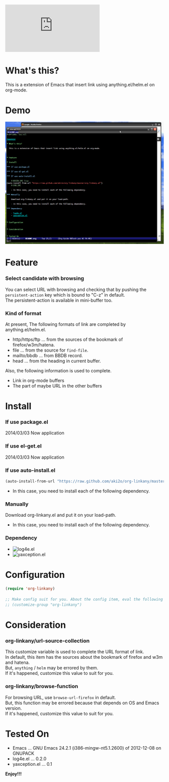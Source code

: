 ![Japanese](https://github.com/aki2o/org-linkany/blob/master/README-ja.md)

# What's this?

This is a extension of Emacs that insert link using anything.el/helm.el on org-mode.  

# Demo

![demo](image/demo.gif)

# Feature

### Select candidate with browsing

You can select URL with browsing and checking that by pushing the `persistent-action` key
which is bound to "C-z" in default.  
The persistent-action is available in mini-buffer too.  

### Kind of format

At present, The following formats of link are completed by anything.el/helm.el.  
-   http/https/ftp &#x2026; from the sources of the bookmark of firefox/w3m/hatena.
-   file &#x2026; from the source for `find-file`.
-   mailto/bbdb &#x2026; from BBDB record.
-   head &#x2026; from the heading in current buffer.

Also, the following information is used to complete.  

-   Link in org-mode buffers
-   The part of maybe URL in the other buffers

# Install

### If use package.el

2014/03/03 Now application

### If use el-get.el

2014/03/03 Now application

### If use auto-install.el

```lisp
(auto-install-from-url "https://raw.github.com/aki2o/org-linkany/master/org-linkany.el")
```
-   In this case, you need to install each of the following dependency.

### Manually

Download org-linkany.el and put it on your load-path.  
-   In this case, you need to install each of the following dependency.

### Dependency

-   ![log4e.el](https://github.com/aki2o/log4e)
-   ![yaxception.el](https://github.com/aki2o/yaxception)

# Configuration

```lisp
(require 'org-linkany)

;; Make config suit for you. About the config item, eval the following sexp.
;; (customize-group "org-linkany")
```

# Consideration

### org-linkany/url-source-collection

This customize variable is used to complete the URL format of link.  
In default, this item has the sources about the bookmark of firefox and w3m and hatena.  
But, `anything` / `helm` may be errored by them.  
If it's happened, customize this value to suit for you.  

### org-linkany/browse-function

For browsing URL, use `browse-url-firefox` in default.  
But, this function may be errored because that depends on OS and Emacs version.  
If it's happened, customize this value to suit for you.  

# Tested On

-   Emacs &#x2026; GNU Emacs 24.2.1 (i386-mingw-nt5.1.2600) of 2012-12-08 on GNUPACK
-   log4e.el &#x2026; 0.2.0
-   yaxception.el &#x2026; 0.1

**Enjoy!!!**

